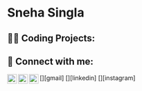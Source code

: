 <h1>Sneha Singla <br/>

<h2>👨‍💻 Coding Projects:</h2>

<h2> 🤳 Connect with me:</h2>
[<img align="left" alt="SnehaSingla | Instagram" width="22px" src="https://cdn.jsdelivr.net/npm/simple-icons@v3/icons/gmail.svg" />][gmail]
[<img align="left" alt="SnehaSingla | LinkedIn" width="22px" src="https://cdn.jsdelivr.net/npm/simple-icons@v3/icons/linkedin.svg" />][linkedin]
[<img align="left" alt="SnehaSingla | Instagram" width="22px" src="https://cdn.jsdelivr.net/npm/simple-icons@v3/icons/instagram.svg" />][instagram]

[gmail]: https://mail.google.com/mail/u/0/?fs=1&to=snehasingla2006@gmail.com&su=SUBJECT&tf=cm
[instagram]: https://www.instagram.com/sneha_x07/
[linkedin]: https://www.linkedin.com/in/sneha-singla-981244219/

<!--
**
Here are some ideas to get you started:

- 🔭 I’m currently working on ...
- 🌱 I’m currently learning ...
- 👯 I’m looking to collaborate on ...
- 🤔 I’m looking for help with ...
- 💬 Ask me about ...
- 
- ⚡ Fun fact: ...
-->
